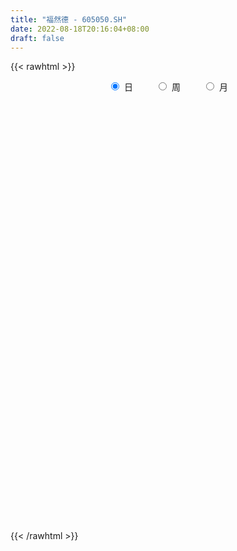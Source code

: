 ```yaml
---
title: "福然德 - 605050.SH"
date: 2022-08-18T20:16:04+08:00
draft: false
---
```

{{< rawhtml >}}
    <div style="text-align: center">
        <label style="padding: 1rem;"><input style="margin-right: .5rem" type="radio" name="period" value="D" checked onclick="period_change(this)">日</label>
        <label style="padding: 1rem;"><input style="margin-right: .5rem" type="radio" name="period" value="W" onclick="period_change(this)">周</label>
        <label style="padding: 1rem;"><input style="margin-right: .5rem" type="radio" name="period" value="M" onclick="period_change(this)">月</label>
    </div>
    <div id="chart" style="height: 700px;"></div> 
    <script type="text/javascript">
        const D_v = [6142.74,322199.87,87175.88,170074.99,100965.03,114354.49,123483.14,102369.74,139300.9,111150.08,53302.7,57593.14,56506.13,72295.34,77106.37,74160.76,37485.87,31891.26,39037.43,44961.64,68103.52,45955.49,48610.45,39832.33,53797.35,60225.59,87220.04,66069.25,71896.6,46411.43,34956.76,35022.14,74860.82,64987.1,42593.04,36353.63,41454.09,40247.37,31196.84,30334.4,23493.99,31773.3,28812.22,43424.05,48182.01,55692.67,42978.0,25234.96,38989.97,22225.69,36735.42,21989.88,19079.28,27542.83,25290.63,19204.73,17376.94,27219.44,18978.46,39793.71,22607.51,25093.96,17709.88,18606.3,19625.03,25916.73,19463.99,22958.6,30812.19,21952.76,17549.08,13987.41,23978.59,24015.36,40043.39,24925.99,16015.6,20874.97,16260.14,25936.14,48078.8,55813.28,35651.51,32758.06,28548.52,21803.32,17725.48,18033.2,20108.2,34990.17,19896.11,23399.0,37450.99,61403.06,41893.15,46868.03,26038.95,23876.3,25519.94,33670.41,28794.89,24024.26,22328.68,28163.94,14797.96,15759.65,31569.03,20632.94,25829.48,13466.03,20259.0,13476.35,27010.56,18657.0,47707.83,50804.44,36120.96,32711.43,27765.87,31263.08,148512.07,286209.36,140233.07,100534.92,79512.86,69484.57,116968.78,142286.03,95422.11,78098.66,72118.81,117197.99,92575.52,72950.49,74661.71,79605.03,54700.25,61830.87,40774.33,55362.46,39303.56,17923.99,20045.15,32032.76,13529.14,13674.0,14883.03,14150.0,14341.0,16427.0,16416.57,24929.38,10838.97,20223.03,21621.0,16453.88,15474.68,15311.76,26413.71,13775.0,15408.0,17380.0,16492.0,21114.97,31811.09,18295.59,11355.0,13771.53,14938.0,12303.29,11165.6,13959.0,8216.85,7960.17,12244.06,12468.03,15157.03,11362.49,10571.0,9754.91,9742.0,8472.14,9643.87,11434.0,13003.03,7287.09,6680.31,11709.56,12631.59,10005.56,10992.59,21068.06,9031.0,8622.0,7959.0,12081.03,8696.0,10577.0,49785.31,28103.85,24235.0,18037.34,21502.6,10351.56,13310.14,16736.34,12412.03,9633.0,9635.1,10432.67,11122.0,10880.54,12761.24,20554.52,21110.85,12804.0,23531.0,15363.4,22765.8,44703.6,45784.62,31727.93,20818.0,28182.26,17019.0,23955.0,17349.0,73628.31,35414.97,27671.0,19207.0,22883.85,27218.0,17671.03,20180.0,31113.42,28714.0,16023.0,19093.0,17410.77,13776.0,17300.11,14288.0,24369.71,8836.52,10568.0,12437.03,9576.0,6601.0,11448.0,5887.0,5248.0,6023.0,6246.0,7021.0,9852.0,18302.03,4836.0,23465.79,12248.0,11966.48,11466.6,9271.17,14200.0,11572.31,4904.0,7240.31,11091.31,5892.31,5084.31,9099.79,10987.0,7975.0,10767.4,44186.27,97373.37,63796.27,42902.8,39163.06,36084.06,18709.97,25741.46,14804.21,42338.89,63588.26,207211.07,197061.4,154586.34,134463.95,63198.58,49537.66,126482.74,117940.76,89925.05,387820.09,414429.91,339639.16,495009.44,444192.4,121315.0,384191.58,267869.06,187601.18,116268.92,119514.31,106504.15,83577.74,107796.98,70534.15,119797.88,77201.11,75321.91,44775.2,54757.0,61443.33,87429.01,86567.0,91526.59,59985.76,42501.61,59045.17,40231.4,25132.62,43776.0,27903.0,31031.62,29204.14,23834.08,31402.06,30593.75,21353.84,26509.0,16281.89,17284.0,30350.0,22349.11,16844.11,18999.0,20470.0,25278.75,69045.73,28774.89,35358.46,46416.54,30748.59,56157.6,41017.0,31827.58,42395.0,46154.16,128710.37,86660.3,56047.74,49022.0,39323.68,66837.82,25304.21,24544.0,27329.73,43419.79,26929.21,26686.34,20860.14,28453.0,17581.0,22817.0,16627.03,36245.63,21442.54,20670.0,76524.17,58030.6,165615.62,86486.16,76397.13,117480.0,291913.49,209047.73,264141.99,172847.54,54494.0,111814.03,120257.13,99783.55,103309.48,63678.96,55533.0,44654.64,58563.6,72765.9,68714.87,49150.0,46042.0,34195.58,26675.0,30664.04,67670.0,42636.0,61269.88,39339.96,26483.58,30435.0,26840.96,29707.0,85592.61,43034.12,121203.18,172783.34,109771.04,56091.04,99270.16,111577.66,73308.16,65433.15,49267.0,85809.4,115915.0,86618.94,60239.0,131401.46,101200.28,174690.25,316764.81,190841.48,112047.97,113304.21,53851.0,107242.06,64172.0,63469.13,101284.4,155914.0,85201.0,62127.74,76322.45,130962.74,238936.42,237915.76,228525.13,230181.09,188447.32,127726.0,183037.0,162485.88,92321.68,166689.6,126182.0,118412.0,135721.0,107453.69,85765.0,116686.0,71688.0,50189.0,57420.0,90572.0,134791.0,131581.0,76804.0,119455.0]
const D_histogram = [0.0,-0.0644558405,-0.1951416888,-0.2930351405,-0.3760625098,-0.3750012988,-0.3389430438,-0.2935542127,-0.2229676163,-0.1965773472,-0.1681913833,-0.1511464329,-0.1111263627,-0.0662086908,-0.0325504088,-0.0216794141,-0.010295274,0.0046662451,0.0210750531,0.0266337798,0.0033417787,-0.0234182017,-0.010690539,0.010828135,0.0450004168,0.0730844462,0.1199644038,0.1344128555,0.1510826375,0.1430376119,0.1298083719,0.1258527619,0.1423082619,0.149948424,0.1443010874,0.1366743217,0.1253424809,0.1017858975,0.0753990266,0.053554993,0.034943183,0.0288259369,0.0320713707,0.0492382189,0.0536969493,0.071532363,0.0609161324,0.0462863519,0.0112952549,-0.011675015,-0.0303473505,-0.0363433486,-0.0371877933,-0.0512669109,-0.0542792444,-0.0602843334,-0.058140377,-0.0566122227,-0.0452102927,-0.0593849912,-0.0625469713,-0.0744524953,-0.0706228514,-0.0531414416,-0.0355567735,-0.0149191015,-0.0036265493,-0.0032422821,-0.012898754,-0.0200166632,-0.0346973455,-0.0315715539,-0.0161005573,0.0114392689,0.0546464977,0.0752899041,0.0875569245,0.1020274672,0.1060390212,0.1113394033,0.1245740977,0.1392514448,0.1384299862,0.107838253,0.0663267389,0.0576482693,0.0437072215,0.0136971774,-0.0005919327,0.0116773581,0.0220542026,0.0261834245,0.0452659189,0.0815518017,0.1093016267,0.1127666347,0.1005717305,0.0904587299,0.0717637663,0.0523353113,0.0352608368,0.019200144,0.0084020969,-0.0164194703,-0.0289086217,-0.0374146996,-0.0422549093,-0.0463619144,-0.0362866876,-0.0324458305,-0.0434889519,-0.0402086849,-0.0286692855,-0.0214272661,-0.0006169702,0.0237790948,0.0184570924,0.0253777804,0.0204060155,0.0305305924,0.1088673589,0.1451932744,0.1293398775,0.0870613576,0.0678903838,0.0653293635,0.091671617,0.0988021482,0.1035029859,0.0921587229,0.0392335063,0.0529140657,0.0564499448,0.0539514939,0.034277139,-0.0098875647,-0.0313267304,-0.0692355245,-0.1083021764,-0.106870995,-0.1271130719,-0.1276798557,-0.1353773028,-0.1602337558,-0.1686498542,-0.157001411,-0.1387732843,-0.1266330452,-0.1058928323,-0.1003916833,-0.1019489442,-0.116550756,-0.115323187,-0.1173772843,-0.1185603542,-0.1067398835,-0.0884217654,-0.0667897828,-0.0351280181,-0.0115230111,0.0026301428,0.0088347787,0.0180083403,0.0329880655,0.0469174733,0.0478642462,0.0468967975,0.0408443201,0.0331051869,0.0303827249,0.0257726698,0.0131424904,0.0050520658,0.0027723771,0.0119060507,0.0257729304,0.0379917657,0.0414305731,0.036538826,0.0342569224,0.0298233011,0.0286727057,0.0276602827,0.0184281966,0.0032097912,-0.002206732,-0.0031051828,-0.0004794409,-0.0047158293,0.0010194448,0.0101490812,0.0253717521,0.0339849446,0.0321828779,0.0264265511,0.0311968282,0.0326711574,0.0325660759,0.0562912233,0.0572046175,0.0506617273,0.0377583733,0.0035898142,-0.0134064245,-0.0257378014,-0.0242294145,-0.0230048529,-0.0219699485,-0.0185053883,-0.023230057,-0.0174707155,-0.0092313542,0.0001515546,0.0161407702,0.0302903087,0.04119964,0.0398396351,0.041618942,0.0349669502,0.0532936975,0.0759836227,0.0777094957,0.0736860376,0.0571675083,0.0424874156,0.0168688039,0.0022912556,0.028578174,0.0362771745,0.0312011743,0.0272475025,0.0254187932,0.0281507818,0.0226849479,0.0033812292,0.0127844872,0.0051971108,0.002024294,-0.0192796807,-0.0431290626,-0.0570145062,-0.0516715447,-0.0612423272,-0.0884539286,-0.0944618934,-0.1070712367,-0.1012151508,-0.0825852344,-0.0656717839,-0.0639728421,-0.0532461914,-0.041769334,-0.038624993,-0.0337601662,-0.0279950482,-0.0270094689,-0.0392205437,-0.0423809168,-0.0134409766,-0.0035200483,-0.00730827,-0.0226647627,-0.013144698,-0.0114759461,-0.021171334,-0.015735037,-0.0080835523,0.0075936327,0.0172512135,0.0245047677,0.0323681365,0.0439568007,0.0476000751,0.0587273891,0.1319024644,0.1472956712,0.1412840842,0.1326985122,0.1258381227,0.1201318666,0.1043253226,0.0942661199,0.0740818219,0.0739676226,0.0888230783,0.1682395745,0.1450907538,0.1210800981,0.1185718024,0.0809005846,0.0414874497,0.0878315512,0.0857414512,0.1578688451,0.2806697704,0.4370892259,0.6155949699,0.8080323429,0.7464688181,0.5393537158,0.3801875817,0.1398513046,-0.0554796307,-0.1918144174,-0.2784820694,-0.346710291,-0.3824215832,-0.416068062,-0.4144375932,-0.4415294095,-0.4286758976,-0.4268582594,-0.4061911914,-0.3770581593,-0.3260558653,-0.2734876453,-0.224623019,-0.2037418722,-0.2035831901,-0.1827720734,-0.1937249773,-0.1897478844,-0.1819325606,-0.2106353139,-0.2072735033,-0.2071305943,-0.1772699741,-0.1293060007,-0.0773202454,-0.0298299023,0.00284862,0.0079312326,0.0203216369,0.0340438741,0.0497184731,0.0586618249,0.0646981637,0.0741921378,0.0679557329,0.0654335782,0.0422481639,0.0410539061,0.0516977842,0.0754675434,0.0869009957,0.1051211036,0.0913005204,0.0770591572,0.0146235552,-0.0486143724,-0.0438353265,-0.0265694772,-0.0635866458,-0.1261601641,-0.1335374317,-0.1043513183,-0.0758763147,-0.0427850239,-0.0065229882,0.0311167136,0.034390668,0.0426782471,0.0408130153,0.0179108931,0.0180827152,0.0179885545,0.0234352072,0.0556283339,0.0485262129,0.0393924783,0.0108672669,0.018883495,0.0621034589,0.0917960489,0.0621045856,0.1184990125,0.1637209016,0.1998344779,0.2342723099,0.2142664449,0.1019844585,-0.0535463761,-0.1800462767,-0.2710976283,-0.2853999664,-0.2635989826,-0.2484291331,-0.2274337321,-0.1791185223,-0.1400550136,-0.0963934957,-0.0659590294,-0.0510037037,-0.0413127253,-0.0321443118,-0.0217962619,0.0149636197,0.0414279179,0.0146468778,0.0267008211,0.0343232634,0.0457102591,0.0536502828,0.0588913022,0.0901114419,0.1057784955,0.1853014592,0.269624527,0.2734255972,0.2386981214,0.2825682152,0.2776696509,0.2488477051,0.1906585277,0.1485871938,0.1146559408,0.1077657934,0.059865986,0.0352235531,0.0614696225,0.026836396,0.082158546,0.1984337685,0.1689524805,0.134789886,0.0628007172,0.0000893654,-0.0841520801,-0.1568586434,-0.1824285635,-0.1122420993,-0.0882072952,-0.070545824,-0.04615691,-0.0308500276,0.0041975568,0.0874238332,0.2288324733,0.3279366548,0.3888389927,0.4523507898,0.4429383228,0.3579460856,0.3434551328,0.2665543567,0.2713845483,0.240416534,0.1414994397,0.0131523665,-0.1167318324,-0.2143394299,-0.2363336267,-0.2717844952,-0.2831975977,-0.2948931286,-0.280591571,-0.192669831,-0.1789224043,-0.1819845608,-0.1350187314]
const D_fast = [0.0,-0.0805698006,-0.2600410711,-0.4311933079,-0.6082363047,-0.7009254184,-0.7496029243,-0.7776026464,-0.762757954,-0.7855120218,-0.7991739037,-0.8199155616,-0.807677082,-0.7793115828,-0.753790903,-0.7483397618,-0.7395294402,-0.7234013599,-0.7017237886,-0.6895066169,-0.7119631734,-0.7445777042,-0.7345226762,-0.7102969685,-0.6648745825,-0.6185194415,-0.541648383,-0.4935967174,-0.4391562761,-0.4114418987,-0.3922190457,-0.3647114653,-0.3126788998,-0.2675516316,-0.2371236964,-0.2105818817,-0.1905781023,-0.1886882113,-0.1962253256,-0.2046806109,-0.2145566251,-0.213467387,-0.2022041106,-0.1727277076,-0.1548447399,-0.1191262354,-0.1145134329,-0.1175716254,-0.1497389087,-0.1756279323,-0.2018871054,-0.2169689407,-0.2271103337,-0.2540061791,-0.2705883237,-0.291664496,-0.3040556339,-0.3166805353,-0.3165811784,-0.3456021247,-0.3644008476,-0.3949194955,-0.4087455644,-0.404549515,-0.3958540403,-0.3789461437,-0.3685602288,-0.3689865322,-0.3818676926,-0.3939897676,-0.4173447863,-0.4221118831,-0.4106660259,-0.3802663824,-0.3233975292,-0.2839316467,-0.2497753953,-0.2097979858,-0.1792766765,-0.1461414436,-0.1017632247,-0.0522730164,-0.0184869784,-0.0221191484,-0.0470489778,-0.04131538,-0.0443296225,-0.0709153723,-0.0853524654,-0.0701638351,-0.0542734401,-0.043598362,-0.0131993878,0.0434744453,0.0985496771,0.1302063438,0.1431543722,0.155656054,0.154902032,0.1485574048,0.1402981395,0.1290374828,0.1203399599,0.091413525,0.0716972182,0.0538374654,0.0384335284,0.0227360447,0.0237395997,0.0194689991,-0.0024463602,-0.0092182645,-0.0048461864,-0.0029609835,0.0176950698,0.0480359085,0.0473281792,0.0605933123,0.0607230512,0.0784802763,0.1840338825,0.2566581167,0.2731396891,0.2526265086,0.2504281307,0.2641994513,0.3134596091,0.3452906773,0.3758672615,0.3875626792,0.3444458391,0.371354915,0.3890032802,0.3999927028,0.3888876327,0.3422510378,0.3129801896,0.2577625143,0.1916203183,0.1663337509,0.1143134061,0.0818266584,0.0402848856,-0.0246300063,-0.0752085683,-0.1028104779,-0.1192756723,-0.1387936944,-0.1445266896,-0.1641234615,-0.1911679584,-0.2349074592,-0.2625106869,-0.2939091053,-0.3247322638,-0.3395967639,-0.3433840872,-0.3384495503,-0.3155697901,-0.2948455359,-0.2800348463,-0.2716215157,-0.2579458691,-0.2347191275,-0.2090603513,-0.1961475169,-0.1853907662,-0.1812321635,-0.1806950001,-0.1758217808,-0.1739886685,-0.1833332254,-0.1901606334,-0.1917472279,-0.1796370416,-0.1593269293,-0.1376101526,-0.1238137019,-0.1195707426,-0.1132884155,-0.1102662115,-0.1042486304,-0.0983459828,-0.1029710198,-0.1173869773,-0.1233551836,-0.12502993,-0.1225240484,-0.1279393942,-0.1219492588,-0.1102823522,-0.0887167432,-0.0716073146,-0.0653636618,-0.0645133508,-0.0519438667,-0.0423017482,-0.0342653106,0.0035326426,0.0187471912,0.0248697328,0.0214059721,-0.0118651335,-0.0322129782,-0.0509788056,-0.0555277722,-0.0600544239,-0.0645120066,-0.0656737935,-0.0762059765,-0.0748143138,-0.0688827911,-0.0594619936,-0.0394375854,-0.0177154697,0.0034937715,0.0120936754,0.0242777178,0.0263674636,0.0580176352,0.0997034661,0.120856713,0.1352547644,0.1330281121,0.1289698733,0.1075684626,0.0935637282,0.12699519,0.1437634842,0.1464877775,0.1493459814,0.1538719704,0.1636416544,0.1638470575,0.1453886462,0.1579880259,0.1516999272,0.149033184,0.122909289,0.0882776415,0.0601385714,0.0525636467,0.0276822823,-0.0216428012,-0.0512662393,-0.0906433918,-0.1100910936,-0.1121074858,-0.1116119812,-0.1259062499,-0.1284911471,-0.1274566232,-0.1339685305,-0.1375437452,-0.1387773893,-0.1445441772,-0.166560388,-0.1803159903,-0.1547362942,-0.1456953779,-0.1513106672,-0.1723333505,-0.1660994603,-0.1672996949,-0.1822879164,-0.1807853786,-0.175154782,-0.1575791889,-0.1436088046,-0.1302290585,-0.1142736556,-0.0916957912,-0.0761524981,-0.0503433368,0.0558073546,0.1080244792,0.1373339132,0.1619229693,0.1865221105,0.210848821,0.2211236076,0.234630935,0.2329670924,0.2513447988,0.288406024,0.4098824139,0.4230062816,0.4292656505,0.4564003053,0.4389542337,0.4099129613,0.4782149505,0.4975602133,0.6091548185,0.8021231864,1.0678149484,1.4002194348,1.7946648936,1.9197185733,1.8474418999,1.7833226612,1.5779492103,1.3687483674,1.1844599763,1.0281718069,0.8732660126,0.7419493246,0.6042858303,0.5023069008,0.3648327321,0.2705172697,0.165620343,0.0847396131,0.0196081055,-0.010903567,-0.0267072583,-0.0339983867,-0.064052708,-0.1147898234,-0.139671725,-0.1990558732,-0.2425157515,-0.2801835678,-0.3615451496,-0.4100017148,-0.4616414544,-0.4760983277,-0.4604608544,-0.4278051605,-0.387772293,-0.3543816157,-0.3473161949,-0.3298453815,-0.3076121757,-0.2795079584,-0.2558991504,-0.2336882707,-0.2056462621,-0.1948937338,-0.181057494,-0.1936808673,-0.1846116486,-0.1610433245,-0.1184066794,-0.0852479782,-0.0407475943,-0.0317430475,-0.0267196213,-0.0854993345,-0.1608908553,-0.167070641,-0.156447161,-0.209360991,-0.3034745503,-0.3442361759,-0.341137892,-0.3316319671,-0.3092369323,-0.2746056437,-0.2291867635,-0.2173151421,-0.1983580012,-0.1900199792,-0.2084443781,-0.2037518772,-0.1993488992,-0.1880434447,-0.1419432346,-0.1369138023,-0.1361994174,-0.162007812,-0.1492707102,-0.0905248815,-0.0378832793,-0.0520485963,0.0339705838,0.1201226984,0.2061948941,0.2992008036,0.3327615498,0.245975678,0.0770582493,-0.0944532204,-0.2532789791,-0.3389313088,-0.3830300707,-0.4299675044,-0.4658305365,-0.4622949572,-0.4582452019,-0.4386820579,-0.424737349,-0.4225329492,-0.4231701522,-0.4220378166,-0.4171388321,-0.3766380456,-0.339816768,-0.3629360887,-0.34420694,-0.3280036818,-0.3051891214,-0.283836527,-0.2638726821,-0.2101246819,-0.1680130044,-0.0421646759,0.1095645237,0.1817219932,0.2066690477,0.3211811953,0.3857000437,0.4190900242,0.4085654787,0.4036409433,0.3983736755,0.4184249765,0.3854916655,0.3696551209,0.411268596,0.3833444685,0.459206255,0.6250899196,0.6378467517,0.6373816288,0.5810926392,0.5184036287,0.4131241632,0.301202939,0.2300258781,0.2721518175,0.2741347977,0.274159813,0.2870094995,0.294603875,0.3307008486,0.4357830833,0.6343998416,0.8154881869,0.973600273,1.1501997675,1.2515218812,1.2560161654,1.3273889958,1.3171268089,1.3898031376,1.4189392568,1.3553970224,1.2303380409,1.0712708839,0.9200784289,0.8390008254,0.7356038331,0.6533913312,0.5679725182,0.512126183,0.5518804653,0.5208972908,0.4723389942,0.4855501407]
const D_slow = [0.0,-0.0161139601,-0.0648993823,-0.1381581674,-0.2321737949,-0.3259241196,-0.4106598805,-0.4840484337,-0.5397903378,-0.5889346746,-0.6309825204,-0.6687691286,-0.6965507193,-0.713102892,-0.7212404942,-0.7266603477,-0.7292341662,-0.728067605,-0.7227988417,-0.7161403967,-0.7153049521,-0.7211595025,-0.7238321372,-0.7211251035,-0.7098749993,-0.6916038877,-0.6616127868,-0.6280095729,-0.5902389135,-0.5544795106,-0.5220274176,-0.4905642271,-0.4549871617,-0.4175000557,-0.3814247838,-0.3472562034,-0.3159205832,-0.2904741088,-0.2716243521,-0.2582356039,-0.2494998081,-0.2422933239,-0.2342754812,-0.2219659265,-0.2085416892,-0.1906585984,-0.1754295653,-0.1638579773,-0.1610341636,-0.1639529174,-0.171539755,-0.1806255921,-0.1899225404,-0.2027392682,-0.2163090793,-0.2313801626,-0.2459152569,-0.2600683126,-0.2713708857,-0.2862171335,-0.3018538764,-0.3204670002,-0.338122713,-0.3514080734,-0.3602972668,-0.3640270422,-0.3649336795,-0.36574425,-0.3689689385,-0.3739731044,-0.3826474407,-0.3905403292,-0.3945654686,-0.3917056513,-0.3780440269,-0.3592215509,-0.3373323198,-0.311825453,-0.2853156977,-0.2574808468,-0.2263373224,-0.1915244612,-0.1569169647,-0.1299574014,-0.1133757167,-0.0989636493,-0.088036844,-0.0846125496,-0.0847605328,-0.0818411933,-0.0763276426,-0.0697817865,-0.0584653068,-0.0380773563,-0.0107519497,0.017439709,0.0425826417,0.0651973241,0.0831382657,0.0962220935,0.1050373027,0.1098373387,0.111937863,0.1078329954,0.1006058399,0.091252165,0.0806884377,0.0690979591,0.0600262872,0.0519148296,0.0410425916,0.0309904204,0.023823099,0.0184662825,0.01831204,0.0242568137,0.0288710868,0.0352155319,0.0403170358,0.0479496839,0.0751665236,0.1114648422,0.1437998116,0.165565151,0.1825377469,0.1988700878,0.2217879921,0.2464885291,0.2723642756,0.2954039563,0.3052123329,0.3184408493,0.3325533355,0.3460412089,0.3546104937,0.3521386025,0.3443069199,0.3269980388,0.2999224947,0.273204746,0.241426478,0.2095065141,0.1756621884,0.1356037494,0.0934412859,0.0541909331,0.019497612,-0.0121606493,-0.0386338573,-0.0637317782,-0.0892190142,-0.1183567032,-0.1471874999,-0.176531821,-0.2061719096,-0.2328568804,-0.2549623218,-0.2716597675,-0.280441772,-0.2833225248,-0.2826649891,-0.2804562944,-0.2759542093,-0.267707193,-0.2559778246,-0.2440117631,-0.2322875637,-0.2220764837,-0.213800187,-0.2062045057,-0.1997613383,-0.1964757157,-0.1952126992,-0.194519605,-0.1915430923,-0.1850998597,-0.1756019183,-0.165244275,-0.1561095685,-0.1475453379,-0.1400895126,-0.1329213362,-0.1260062655,-0.1213992164,-0.1205967686,-0.1211484516,-0.1219247473,-0.1220446075,-0.1232235648,-0.1229687036,-0.1204314333,-0.1140884953,-0.1055922592,-0.0975465397,-0.0909399019,-0.0831406949,-0.0749729055,-0.0668313865,-0.0527585807,-0.0384574263,-0.0257919945,-0.0163524012,-0.0154549476,-0.0188065538,-0.0252410041,-0.0312983577,-0.037049571,-0.0425420581,-0.0471684052,-0.0529759194,-0.0573435983,-0.0596514369,-0.0596135482,-0.0555783557,-0.0480057785,-0.0377058685,-0.0277459597,-0.0173412242,-0.0085994866,0.0047239377,0.0237198434,0.0431472173,0.0615687267,0.0758606038,0.0864824577,0.0906996587,0.0912724726,0.0984170161,0.1074863097,0.1152866033,0.1220984789,0.1284531772,0.1354908726,0.1411621096,0.1420074169,0.1452035387,0.1465028164,0.1470088899,0.1421889697,0.1314067041,0.1171530776,0.1042351914,0.0889246096,0.0668111274,0.0431956541,0.0164278449,-0.0088759428,-0.0295222514,-0.0459401974,-0.0619334079,-0.0752449557,-0.0856872892,-0.0953435375,-0.103783579,-0.1107823411,-0.1175347083,-0.1273398442,-0.1379350735,-0.1412953176,-0.1421753297,-0.1440023972,-0.1496685878,-0.1529547623,-0.1558237489,-0.1611165824,-0.1650503416,-0.1670712297,-0.1651728215,-0.1608600181,-0.1547338262,-0.1466417921,-0.1356525919,-0.1237525732,-0.1090707259,-0.0760951098,-0.039271192,-0.003950171,0.0292244571,0.0606839878,0.0907169544,0.1167982851,0.1403648151,0.1588852705,0.1773771762,0.1995829458,0.2416428394,0.2779155278,0.3081855524,0.337828503,0.3580536491,0.3684255115,0.3903833993,0.4118187621,0.4512859734,0.521453416,0.6307257225,0.784624465,0.9866325507,1.1732497552,1.3080881842,1.4031350796,1.4380979057,1.424227998,1.3762743937,1.3066538763,1.2199763036,1.1243709078,1.0203538923,0.916744494,0.8063621416,0.6991931672,0.5924786024,0.4909308045,0.3966662647,0.3151522984,0.2467803871,0.1906246323,0.1396891642,0.0887933667,0.0431003484,-0.0053308959,-0.0527678671,-0.0982510072,-0.1509098357,-0.2027282115,-0.2545108601,-0.2988283536,-0.3311548538,-0.3504849151,-0.3579423907,-0.3572302357,-0.3552474275,-0.3501670183,-0.3416560498,-0.3292264315,-0.3145609753,-0.2983864344,-0.2798383999,-0.2628494667,-0.2464910722,-0.2359290312,-0.2256655547,-0.2127411086,-0.1938742228,-0.1721489739,-0.1458686979,-0.1230435679,-0.1037787786,-0.1001228898,-0.1122764829,-0.1232353145,-0.1298776838,-0.1457743452,-0.1773143863,-0.2106987442,-0.2367865738,-0.2557556524,-0.2664519084,-0.2680826554,-0.2603034771,-0.2517058101,-0.2410362483,-0.2308329945,-0.2263552712,-0.2218345924,-0.2173374538,-0.2114786519,-0.1975715685,-0.1854400152,-0.1755918957,-0.1728750789,-0.1681542052,-0.1526283405,-0.1296793282,-0.1141531818,-0.0845284287,-0.0435982033,0.0063604162,0.0649284937,0.1184951049,0.1439912195,0.1306046255,0.0855930563,0.0178186492,-0.0535313424,-0.119431088,-0.1815383713,-0.2383968043,-0.2831764349,-0.3181901883,-0.3422885622,-0.3587783196,-0.3715292455,-0.3818574268,-0.3898935048,-0.3953425703,-0.3916016653,-0.3812446859,-0.3775829664,-0.3709077611,-0.3623269453,-0.3508993805,-0.3374868098,-0.3227639843,-0.3002361238,-0.2737914999,-0.2274661351,-0.1600600034,-0.0917036041,-0.0320290737,0.0386129801,0.1080303928,0.1702423191,0.217906951,0.2550537495,0.2837177347,0.310659183,0.3256256795,0.3344315678,0.3497989734,0.3565080724,0.377047709,0.4266561511,0.4688942712,0.5025917427,0.518291922,0.5183142634,0.4972762433,0.4580615825,0.4124544416,0.3843939168,0.362342093,0.344705637,0.3331664095,0.3254539026,0.3265032918,0.3483592501,0.4055673684,0.4875515321,0.5847612803,0.6978489777,0.8085835584,0.8980700798,0.983933863,1.0505724522,1.1184185893,1.1785227228,1.2138975827,1.2171856743,1.1880027162,1.1344178588,1.0753344521,1.0073883283,0.9365889289,0.8628656467,0.792717754,0.7445502962,0.6998196952,0.654323555,0.6205688721]
const D_data = [['2020-09-24', 13.08, 15.7, 13.08, 15.7],['2020-09-25', 17.27, 14.69, 14.44, 17.27],['2020-09-28', 13.9, 13.22, 13.22, 13.97],['2020-09-29', 12.17, 12.8, 12.15, 12.85],['2020-09-30', 12.55, 12.2, 12.2, 12.66],['2020-10-09', 12.4, 12.69, 12.3, 12.92],['2020-10-12', 12.6, 12.89, 12.57, 12.99],['2020-10-13', 12.83, 12.91, 12.72, 13.06],['2020-10-14', 12.9, 13.26, 12.72, 13.38],['2020-10-15', 13.13, 12.72, 12.63, 13.15],['2020-10-16', 12.7, 12.66, 12.61, 12.85],['2020-10-19', 12.68, 12.42, 12.37, 12.78],['2020-10-20', 12.4, 12.66, 12.27, 12.68],['2020-10-21', 12.65, 12.78, 12.6, 12.86],['2020-10-22', 12.72, 12.71, 12.49, 12.94],['2020-10-23', 12.68, 12.42, 12.35, 12.76],['2020-10-26', 12.39, 12.37, 12.22, 12.48],['2020-10-27', 12.29, 12.38, 12.24, 12.44],['2020-10-28', 12.46, 12.39, 12.27, 12.47],['2020-10-29', 12.17, 12.23, 12.1, 12.3],['2020-10-30', 12.25, 11.73, 11.62, 12.28],['2020-11-02', 11.67, 11.44, 11.33, 11.77],['2020-11-03', 11.4, 11.78, 11.4, 11.84],['2020-11-04', 11.83, 11.88, 11.76, 11.98],['2020-11-05', 11.93, 12.11, 11.9, 12.2],['2020-11-06', 12.14, 12.15, 11.92, 12.28],['2020-11-09', 12.19, 12.57, 12.19, 12.68],['2020-11-10', 12.56, 12.34, 12.26, 12.67],['2020-11-11', 12.35, 12.48, 12.21, 12.6],['2020-11-12', 12.43, 12.23, 12.15, 12.5],['2020-11-13', 12.11, 12.14, 11.97, 12.23],['2020-11-16', 12.2, 12.24, 12.17, 12.32],['2020-11-17', 12.22, 12.57, 12.18, 12.58],['2020-11-18', 12.45, 12.58, 12.42, 12.68],['2020-11-19', 12.6, 12.48, 12.42, 12.7],['2020-11-20', 12.47, 12.48, 12.27, 12.49],['2020-11-23', 12.54, 12.44, 12.42, 12.6],['2020-11-24', 12.44, 12.24, 12.24, 12.47],['2020-11-25', 12.3, 12.1, 12.06, 12.32],['2020-11-26', 12.1, 12.04, 11.91, 12.14],['2020-11-27', 12.02, 11.97, 11.88, 12.08],['2020-11-30', 11.96, 12.05, 11.96, 12.28],['2020-12-01', 12.05, 12.15, 11.91, 12.19],['2020-12-02', 12.12, 12.38, 12.0, 12.38],['2020-12-03', 12.38, 12.29, 12.28, 12.5],['2020-12-04', 12.35, 12.54, 12.17, 12.55],['2020-12-07', 12.54, 12.23, 12.22, 12.59],['2020-12-08', 12.22, 12.13, 12.09, 12.29],['2020-12-09', 12.13, 11.74, 11.73, 12.19],['2020-12-10', 11.76, 11.71, 11.71, 11.87],['2020-12-11', 11.7, 11.61, 11.4, 11.74],['2020-12-14', 11.6, 11.65, 11.47, 11.68],['2020-12-15', 11.6, 11.64, 11.56, 11.77],['2020-12-16', 11.61, 11.37, 11.33, 11.62],['2020-12-17', 11.36, 11.39, 11.19, 11.43],['2020-12-18', 11.36, 11.25, 11.23, 11.43],['2020-12-21', 11.25, 11.26, 11.14, 11.33],['2020-12-22', 11.26, 11.18, 11.18, 11.47],['2020-12-23', 11.17, 11.26, 11.15, 11.36],['2020-12-24', 11.26, 10.85, 10.82, 11.26],['2020-12-25', 10.84, 10.85, 10.76, 10.96],['2020-12-28', 10.85, 10.6, 10.55, 10.88],['2020-12-29', 10.56, 10.67, 10.52, 10.75],['2020-12-30', 10.65, 10.8, 10.59, 10.87],['2020-12-31', 10.87, 10.81, 10.78, 10.94],['2021-01-04', 10.85, 10.88, 10.81, 10.94],['2021-01-05', 10.87, 10.79, 10.72, 10.87],['2021-01-06', 10.78, 10.63, 10.56, 10.78],['2021-01-07', 10.56, 10.42, 10.42, 10.71],['2021-01-08', 10.4, 10.34, 10.14, 10.42],['2021-01-11', 10.14, 10.11, 10.11, 10.27],['2021-01-12', 10.11, 10.22, 10.11, 10.31],['2021-01-13', 10.28, 10.35, 10.12, 10.52],['2021-01-14', 10.3, 10.56, 10.27, 10.66],['2021-01-15', 10.9, 10.92, 10.72, 11.08],['2021-01-18', 11.04, 10.81, 10.77, 11.04],['2021-01-19', 10.81, 10.81, 10.76, 10.87],['2021-01-20', 10.81, 10.94, 10.8, 11.09],['2021-01-21', 10.96, 10.9, 10.81, 10.96],['2021-01-22', 10.86, 10.99, 10.62, 10.99],['2021-01-25', 10.88, 11.2, 10.88, 11.26],['2021-01-26', 11.03, 11.37, 11.03, 11.67],['2021-01-27', 11.2, 11.3, 11.16, 11.58],['2021-01-28', 11.22, 10.92, 10.9, 11.33],['2021-01-29', 10.92, 10.64, 10.49, 10.96],['2021-02-01', 10.59, 10.95, 10.59, 10.97],['2021-02-02', 10.93, 10.85, 10.81, 11.08],['2021-02-03', 10.8, 10.54, 10.53, 10.81],['2021-02-04', 10.52, 10.61, 10.24, 10.75],['2021-02-05', 10.58, 10.93, 10.52, 11.12],['2021-02-08', 11.0, 10.97, 10.81, 11.19],['2021-02-09', 10.97, 10.94, 10.82, 11.05],['2021-02-10', 10.96, 11.21, 10.94, 11.25],['2021-02-18', 11.38, 11.62, 11.17, 11.68],['2021-02-19', 11.47, 11.76, 11.42, 11.8],['2021-02-22', 11.77, 11.63, 11.6, 11.88],['2021-02-23', 11.55, 11.5, 11.41, 11.67],['2021-02-24', 11.48, 11.55, 11.39, 11.6],['2021-02-25', 11.55, 11.44, 11.34, 11.6],['2021-02-26', 11.3, 11.39, 11.14, 11.42],['2021-03-01', 11.4, 11.37, 11.19, 11.4],['2021-03-02', 11.37, 11.33, 11.27, 11.42],['2021-03-03', 11.3, 11.35, 11.24, 11.38],['2021-03-04', 11.31, 11.09, 11.09, 11.31],['2021-03-05', 11.04, 11.14, 11.03, 11.2],['2021-03-08', 11.27, 11.12, 11.12, 11.27],['2021-03-09', 11.13, 11.11, 10.72, 11.34],['2021-03-10', 11.11, 11.07, 11.02, 11.19],['2021-03-11', 11.1, 11.24, 10.9, 11.24],['2021-03-12', 11.23, 11.18, 11.08, 11.23],['2021-03-15', 11.18, 10.95, 10.91, 11.18],['2021-03-16', 11.02, 11.08, 10.95, 11.1],['2021-03-17', 11.08, 11.2, 10.96, 11.25],['2021-03-18', 11.15, 11.18, 11.11, 11.24],['2021-03-19', 11.08, 11.42, 11.08, 11.49],['2021-03-22', 11.46, 11.6, 11.4, 11.75],['2021-03-23', 11.62, 11.3, 11.26, 11.64],['2021-03-24', 11.31, 11.48, 11.19, 11.57],['2021-03-25', 11.47, 11.36, 11.36, 11.6],['2021-03-26', 11.36, 11.59, 11.33, 11.61],['2021-03-29', 11.97, 12.75, 11.97, 12.75],['2021-03-30', 13.23, 12.65, 12.6, 13.58],['2021-03-31', 12.12, 12.18, 12.02, 12.4],['2021-04-01', 12.06, 11.8, 11.76, 12.19],['2021-04-02', 11.89, 12.01, 11.73, 12.13],['2021-04-06', 11.96, 12.24, 11.91, 12.49],['2021-04-07', 12.16, 12.76, 12.15, 12.85],['2021-04-08', 12.7, 12.72, 12.42, 13.16],['2021-04-09', 12.7, 12.84, 12.63, 13.18],['2021-04-12', 12.72, 12.74, 12.44, 12.97],['2021-04-13', 12.74, 12.14, 11.97, 12.88],['2021-04-14', 12.17, 12.95, 12.04, 13.34],['2021-04-15', 12.89, 12.96, 12.8, 13.17],['2021-04-16', 12.95, 12.98, 12.66, 13.07],['2021-04-19', 13.13, 12.79, 12.72, 13.13],['2021-04-20', 12.71, 12.37, 12.33, 12.87],['2021-04-21', 12.39, 12.51, 12.15, 12.58],['2021-04-22', 12.44, 12.15, 12.06, 12.53],['2021-04-23', 12.1, 11.9, 11.75, 12.12],['2021-04-26', 12.01, 12.26, 11.96, 12.49],['2021-04-27', 12.2, 11.88, 11.76, 12.25],['2021-04-28', 11.88, 12.0, 11.82, 12.0],['2021-04-29', 11.95, 11.81, 11.77, 12.0],['2021-04-30', 11.81, 11.41, 11.34, 11.84],['2021-05-06', 11.41, 11.41, 11.4, 11.56],['2021-05-07', 11.42, 11.55, 11.42, 11.59],['2021-05-10', 11.66, 11.6, 11.49, 11.68],['2021-05-11', 11.59, 11.5, 11.35, 11.6],['2021-05-12', 11.5, 11.6, 11.43, 11.62],['2021-05-13', 11.52, 11.39, 11.39, 11.6],['2021-05-14', 11.22, 11.22, 11.15, 11.33],['2021-05-17', 11.22, 10.91, 10.84, 11.23],['2021-05-18', 10.83, 10.96, 10.83, 11.0],['2021-05-19', 10.97, 10.8, 10.75, 10.97],['2021-05-20', 10.75, 10.68, 10.6, 10.79],['2021-05-21', 10.7, 10.75, 10.66, 10.81],['2021-05-24', 10.8, 10.8, 10.73, 10.85],['2021-05-25', 10.81, 10.85, 10.77, 10.88],['2021-05-26', 10.85, 11.04, 10.81, 11.13],['2021-05-27', 11.04, 11.03, 10.94, 11.09],['2021-05-28', 11.04, 10.97, 10.96, 11.09],['2021-05-31', 10.96, 10.89, 10.86, 10.98],['2021-06-01', 10.91, 10.94, 10.86, 10.95],['2021-06-02', 10.93, 11.06, 10.87, 11.08],['2021-06-03', 11.05, 11.12, 11.0, 11.3],['2021-06-04', 11.11, 11.0, 10.97, 11.11],['2021-06-07', 11.02, 10.98, 10.97, 11.07],['2021-06-08', 11.02, 10.9, 10.88, 11.04],['2021-06-09', 10.91, 10.84, 10.82, 10.91],['2021-06-10', 10.85, 10.87, 10.84, 10.95],['2021-06-11', 10.88, 10.82, 10.82, 10.95],['2021-06-15', 10.81, 10.66, 10.66, 10.82],['2021-06-16', 10.7, 10.64, 10.64, 10.71],['2021-06-17', 10.65, 10.66, 10.62, 10.7],['2021-06-18', 10.66, 10.8, 10.63, 10.84],['2021-06-21', 10.81, 10.91, 10.77, 10.92],['2021-06-22', 10.9, 10.96, 10.84, 11.02],['2021-06-23', 10.95, 10.9, 10.85, 10.95],['2021-06-24', 10.85, 10.8, 10.76, 10.88],['2021-06-25', 10.8, 10.82, 10.75, 10.84],['2021-06-28', 10.82, 10.78, 10.75, 10.85],['2021-06-29', 10.78, 10.81, 10.76, 10.83],['2021-06-30', 10.81, 10.81, 10.78, 10.86],['2021-07-01', 10.81, 10.68, 10.67, 10.84],['2021-07-02', 10.68, 10.53, 10.49, 10.7],['2021-07-05', 10.5, 10.58, 10.47, 10.59],['2021-07-06', 10.5, 10.6, 10.5, 10.62],['2021-07-07', 10.54, 10.63, 10.52, 10.66],['2021-07-08', 10.67, 10.52, 10.5, 10.68],['2021-07-09', 10.52, 10.63, 10.47, 10.63],['2021-07-12', 10.65, 10.7, 10.63, 10.72],['2021-07-13', 10.66, 10.84, 10.63, 10.94],['2021-07-14', 10.81, 10.83, 10.74, 10.89],['2021-07-15', 10.82, 10.73, 10.68, 10.84],['2021-07-16', 10.73, 10.67, 10.66, 10.75],['2021-07-19', 10.67, 10.81, 10.54, 10.88],['2021-07-20', 10.7, 10.8, 10.7, 10.86],['2021-07-21', 10.8, 10.8, 10.77, 10.91],['2021-07-22', 10.8, 11.19, 10.77, 11.26],['2021-07-23', 11.24, 11.01, 10.96, 11.24],['2021-07-26', 11.11, 10.94, 10.8, 11.12],['2021-07-27', 10.92, 10.84, 10.79, 11.1],['2021-07-28', 10.8, 10.46, 10.42, 10.8],['2021-07-29', 10.5, 10.53, 10.5, 10.6],['2021-07-30', 10.53, 10.49, 10.36, 10.57],['2021-08-02', 10.49, 10.61, 10.36, 10.61],['2021-08-03', 10.7, 10.59, 10.56, 10.72],['2021-08-04', 10.58, 10.57, 10.52, 10.63],['2021-08-05', 10.56, 10.59, 10.5, 10.59],['2021-08-06', 10.55, 10.46, 10.41, 10.55],['2021-08-09', 10.26, 10.57, 10.25, 10.57],['2021-08-10', 10.57, 10.62, 10.52, 10.67],['2021-08-11', 10.62, 10.67, 10.59, 10.67],['2021-08-12', 10.64, 10.82, 10.63, 10.87],['2021-08-13', 10.84, 10.89, 10.8, 11.03],['2021-08-16', 10.88, 10.94, 10.87, 10.99],['2021-08-17', 11.15, 10.84, 10.76, 11.2],['2021-08-18', 10.74, 10.91, 10.73, 10.93],['2021-08-19', 11.04, 10.82, 10.8, 11.04],['2021-08-20', 10.77, 11.2, 10.69, 11.22],['2021-08-23', 11.23, 11.42, 11.11, 11.46],['2021-08-24', 11.4, 11.29, 11.26, 11.48],['2021-08-25', 11.24, 11.28, 11.23, 11.41],['2021-08-26', 11.25, 11.13, 11.12, 11.28],['2021-08-27', 11.09, 11.12, 11.03, 11.25],['2021-08-30', 11.08, 10.91, 10.85, 11.17],['2021-08-31', 10.91, 10.96, 10.82, 11.06],['2021-09-01', 11.16, 11.53, 10.86, 11.66],['2021-09-02', 11.5, 11.43, 11.33, 11.66],['2021-09-03', 11.61, 11.32, 11.29, 11.62],['2021-09-06', 11.38, 11.35, 11.2, 11.41],['2021-09-07', 11.39, 11.4, 11.27, 11.42],['2021-09-08', 11.4, 11.5, 11.35, 11.54],['2021-09-09', 11.45, 11.43, 11.42, 11.53],['2021-09-10', 11.4, 11.22, 11.21, 11.44],['2021-09-13', 11.22, 11.58, 11.21, 11.58],['2021-09-14', 11.6, 11.4, 11.37, 11.75],['2021-09-15', 11.37, 11.45, 11.24, 11.5],['2021-09-16', 11.56, 11.17, 11.12, 11.56],['2021-09-17', 11.17, 11.01, 10.9, 11.21],['2021-09-22', 10.93, 11.01, 10.82, 11.03],['2021-09-23', 11.0, 11.2, 11.0, 11.26],['2021-09-24', 11.25, 10.97, 10.96, 11.25],['2021-09-27', 10.95, 10.6, 10.56, 11.07],['2021-09-28', 10.87, 10.71, 10.61, 10.87],['2021-09-29', 10.67, 10.5, 10.5, 10.73],['2021-09-30', 10.6, 10.63, 10.52, 10.69],['2021-10-08', 10.72, 10.78, 10.64, 10.82],['2021-10-11', 10.83, 10.79, 10.72, 10.83],['2021-10-12', 10.79, 10.59, 10.51, 10.79],['2021-10-13', 10.52, 10.68, 10.52, 10.7],['2021-10-14', 10.68, 10.7, 10.64, 10.71],['2021-10-15', 10.75, 10.59, 10.59, 10.79],['2021-10-18', 10.59, 10.59, 10.5, 10.61],['2021-10-19', 10.62, 10.59, 10.54, 10.62],['2021-10-20', 10.73, 10.51, 10.46, 10.73],['2021-10-21', 10.51, 10.27, 10.25, 10.51],['2021-10-22', 10.27, 10.29, 10.27, 10.36],['2021-10-25', 10.49, 10.72, 10.43, 10.78],['2021-10-26', 10.69, 10.56, 10.52, 10.69],['2021-10-27', 10.51, 10.38, 10.3, 10.51],['2021-10-28', 10.35, 10.15, 10.13, 10.45],['2021-10-29', 10.18, 10.41, 10.12, 10.48],['2021-11-01', 10.19, 10.31, 10.01, 10.32],['2021-11-02', 10.28, 10.11, 10.02, 10.3],['2021-11-03', 10.12, 10.25, 10.12, 10.26],['2021-11-04', 10.25, 10.28, 10.15, 10.3],['2021-11-05', 10.28, 10.42, 10.2, 10.45],['2021-11-08', 10.42, 10.4, 10.35, 10.47],['2021-11-09', 10.37, 10.41, 10.37, 10.45],['2021-11-10', 10.43, 10.46, 10.31, 10.49],['2021-11-11', 10.45, 10.57, 10.45, 10.62],['2021-11-12', 10.6, 10.53, 10.47, 10.6],['2021-11-15', 10.58, 10.69, 10.48, 10.7],['2021-11-16', 11.76, 11.76, 11.76, 11.76],['2021-11-17', 11.68, 11.38, 11.2, 11.68],['2021-11-18', 11.29, 11.25, 11.23, 11.64],['2021-11-19', 11.24, 11.29, 11.2, 11.5],['2021-11-22', 11.34, 11.38, 11.3, 11.6],['2021-11-23', 11.32, 11.47, 11.2, 11.47],['2021-11-24', 11.5, 11.39, 11.34, 11.53],['2021-11-25', 11.4, 11.49, 11.32, 11.57],['2021-11-26', 11.5, 11.37, 11.33, 11.59],['2021-11-29', 11.28, 11.65, 11.0, 11.65],['2021-11-30', 11.62, 11.97, 11.41, 12.02],['2021-12-01', 12.49, 13.17, 12.39, 13.17],['2021-12-02', 13.82, 12.2, 12.12, 13.9],['2021-12-03', 12.12, 12.21, 12.12, 13.22],['2021-12-06', 12.1, 12.55, 11.85, 12.88],['2021-12-07', 12.55, 12.13, 12.01, 12.67],['2021-12-08', 12.13, 12.0, 11.91, 12.25],['2021-12-09', 11.94, 13.2, 11.94, 13.2],['2021-12-10', 13.2, 12.84, 12.7, 13.2],['2021-12-13', 12.85, 14.12, 12.6, 14.12],['2021-12-14', 14.5, 15.53, 14.29, 15.53],['2021-12-15', 14.41, 17.08, 14.06, 17.08],['2021-12-16', 17.09, 18.79, 15.9, 18.79],['2021-12-17', 20.0, 20.67, 17.95, 20.67],['2021-12-20', 20.3, 18.62, 18.6, 20.8],['2021-12-21', 17.12, 16.76, 16.76, 17.8],['2021-12-22', 16.02, 16.93, 15.94, 17.7],['2021-12-23', 16.0, 15.24, 15.24, 16.3],['2021-12-24', 15.24, 14.86, 14.71, 15.35],['2021-12-27', 14.67, 14.8, 14.45, 14.9],['2021-12-28', 14.92, 14.82, 14.56, 14.98],['2021-12-29', 14.66, 14.56, 14.28, 14.98],['2021-12-30', 14.52, 14.56, 14.46, 14.77],['2021-12-31', 14.62, 14.23, 14.15, 14.62],['2022-01-04', 14.27, 14.39, 14.17, 14.47],['2022-01-05', 14.39, 13.74, 13.52, 14.41],['2022-01-06', 13.71, 13.96, 13.68, 14.13],['2022-01-07', 13.96, 13.61, 13.58, 14.05],['2022-01-10', 13.64, 13.65, 13.6, 13.82],['2022-01-11', 13.73, 13.64, 13.61, 13.98],['2022-01-12', 13.64, 13.9, 13.62, 13.91],['2022-01-13', 13.86, 14.0, 13.69, 14.28],['2022-01-14', 13.96, 14.06, 13.82, 14.24],['2022-01-17', 14.0, 13.75, 13.3, 14.06],['2022-01-18', 13.75, 13.4, 13.39, 13.87],['2022-01-19', 13.4, 13.57, 13.36, 13.68],['2022-01-20', 13.55, 13.05, 12.98, 13.58],['2022-01-21', 13.03, 13.06, 12.81, 13.2],['2022-01-24', 13.1, 12.98, 12.77, 13.21],['2022-01-25', 12.98, 12.29, 12.28, 13.16],['2022-01-26', 12.32, 12.43, 12.3, 12.54],['2022-01-27', 12.43, 12.2, 12.16, 12.59],['2022-01-28', 12.38, 12.46, 12.32, 12.65],['2022-02-07', 12.64, 12.73, 12.48, 12.77],['2022-02-08', 12.73, 12.92, 12.69, 12.94],['2022-02-09', 12.99, 13.04, 12.86, 13.05],['2022-02-10', 12.99, 13.01, 12.87, 13.03],['2022-02-11', 12.9, 12.72, 12.7, 13.0],['2022-02-14', 12.72, 12.82, 12.66, 12.97],['2022-02-15', 12.81, 12.88, 12.62, 12.89],['2022-02-16', 12.95, 12.97, 12.87, 13.19],['2022-02-17', 12.96, 12.95, 12.82, 12.99],['2022-02-18', 12.88, 12.96, 12.77, 13.0],['2022-02-21', 13.12, 13.06, 12.96, 13.12],['2022-02-22', 13.0, 12.89, 12.76, 13.0],['2022-02-23', 12.94, 12.93, 12.83, 13.04],['2022-02-24', 12.89, 12.61, 12.4, 13.28],['2022-02-25', 12.61, 12.82, 12.6, 12.89],['2022-02-28', 12.91, 13.0, 12.5, 13.05],['2022-03-01', 13.01, 13.28, 12.97, 13.36],['2022-03-02', 13.19, 13.26, 13.06, 13.28],['2022-03-03', 13.25, 13.48, 13.22, 13.53],['2022-03-04', 13.43, 13.15, 13.07, 13.43],['2022-03-07', 13.16, 13.12, 12.87, 13.23],['2022-03-08', 13.0, 12.33, 12.32, 13.08],['2022-03-09', 12.31, 11.95, 11.5, 12.55],['2022-03-10', 12.15, 12.59, 12.11, 13.15],['2022-03-11', 12.34, 12.76, 12.31, 12.88],['2022-03-14', 12.73, 11.97, 11.97, 12.76],['2022-03-15', 11.92, 11.28, 11.22, 11.95],['2022-03-16', 11.45, 11.65, 11.0, 11.73],['2022-03-17', 11.67, 12.04, 11.67, 12.41],['2022-03-18', 12.04, 12.08, 11.91, 12.15],['2022-03-21', 12.13, 12.22, 11.96, 12.38],['2022-03-22', 12.19, 12.39, 12.07, 12.43],['2022-03-23', 12.44, 12.58, 12.29, 12.83],['2022-03-24', 12.58, 12.25, 12.17, 12.58],['2022-03-25', 12.27, 12.34, 12.12, 12.53],['2022-03-28', 12.25, 12.23, 12.01, 12.27],['2022-03-29', 12.23, 11.89, 11.83, 12.36],['2022-03-30', 12.0, 12.1, 12.0, 12.16],['2022-03-31', 12.1, 12.08, 12.05, 12.27],['2022-04-01', 12.08, 12.15, 11.95, 12.18],['2022-04-06', 12.18, 12.59, 12.18, 12.69],['2022-04-07', 12.48, 12.18, 12.16, 12.59],['2022-04-08', 12.16, 12.12, 12.04, 12.3],['2022-04-11', 12.8, 11.77, 11.65, 13.0],['2022-04-12', 11.52, 12.16, 11.41, 12.42],['2022-04-13', 12.1, 12.75, 12.05, 13.33],['2022-04-14', 12.58, 12.82, 12.38, 12.82],['2022-04-15', 12.52, 12.12, 11.97, 12.66],['2022-04-18', 12.21, 13.33, 11.8, 13.33],['2022-04-19', 13.35, 13.57, 13.3, 14.55],['2022-04-20', 13.12, 13.82, 13.06, 13.99],['2022-04-21', 13.45, 14.17, 13.13, 14.95],['2022-04-22', 14.18, 13.72, 13.49, 14.38],['2022-04-25', 13.29, 12.35, 12.35, 13.29],['2022-04-26', 11.12, 11.12, 11.12, 11.77],['2022-04-27', 10.62, 10.64, 10.01, 10.96],['2022-04-28', 10.66, 10.32, 10.2, 11.26],['2022-04-29', 10.2, 10.77, 10.16, 11.04],['2022-05-05', 10.82, 11.01, 10.5, 11.1],['2022-05-06', 10.74, 10.8, 10.66, 11.19],['2022-05-09', 10.88, 10.75, 10.66, 10.95],['2022-05-10', 10.55, 11.08, 10.37, 11.1],['2022-05-11', 11.15, 11.03, 11.0, 11.41],['2022-05-12', 10.96, 11.17, 10.85, 11.45],['2022-05-13', 11.15, 11.09, 10.95, 11.27],['2022-05-16', 11.16, 10.92, 10.82, 11.25],['2022-05-17', 11.0, 10.83, 10.72, 11.0],['2022-05-18', 10.74, 10.79, 10.74, 10.96],['2022-05-19', 10.7, 10.78, 10.61, 10.86],['2022-05-20', 10.79, 11.18, 10.79, 11.19],['2022-05-23', 11.27, 11.19, 11.08, 11.28],['2022-05-24', 11.29, 10.49, 10.45, 11.3],['2022-05-25', 10.51, 10.9, 10.5, 10.91],['2022-05-26', 10.94, 10.87, 10.7, 10.95],['2022-05-27', 10.92, 10.95, 10.79, 11.02],['2022-05-30', 10.96, 10.95, 10.87, 11.1],['2022-05-31', 10.97, 10.95, 10.82, 11.03],['2022-06-01', 10.95, 11.39, 10.89, 11.55],['2022-06-02', 11.26, 11.36, 11.12, 11.41],['2022-06-06', 11.33, 12.5, 11.23, 12.5],['2022-06-07', 13.0, 13.16, 12.62, 13.36],['2022-06-08', 13.0, 12.59, 12.3, 13.08],['2022-06-09', 12.51, 12.22, 12.0, 12.65],['2022-06-10', 12.22, 13.44, 12.12, 13.44],['2022-06-13', 13.61, 13.17, 12.96, 13.72],['2022-06-14', 12.91, 13.01, 12.6, 13.18],['2022-06-15', 13.0, 12.61, 12.61, 13.18],['2022-06-16', 12.61, 12.71, 12.54, 12.97],['2022-06-17', 12.65, 12.75, 12.39, 13.15],['2022-06-20', 13.29, 13.11, 12.77, 13.64],['2022-06-21', 13.28, 12.56, 12.29, 13.38],['2022-06-22', 12.77, 12.74, 12.5, 13.13],['2022-06-23', 12.74, 13.47, 12.54, 14.01],['2022-06-24', 13.34, 12.77, 12.65, 13.36],['2022-06-27', 12.89, 14.05, 12.85, 14.05],['2022-06-28', 14.15, 15.45, 13.87, 15.46],['2022-06-29', 14.8, 14.07, 14.0, 15.7],['2022-06-30', 14.04, 14.03, 13.4, 14.2],['2022-07-01', 14.04, 13.42, 13.31, 14.18],['2022-07-04', 13.22, 13.27, 12.91, 13.27],['2022-07-05', 13.38, 12.64, 12.35, 13.39],['2022-07-06', 12.51, 12.33, 12.19, 12.77],['2022-07-07', 12.3, 12.58, 12.16, 12.73],['2022-07-08', 12.58, 13.84, 12.53, 13.84],['2022-07-11', 13.8, 13.49, 13.42, 14.26],['2022-07-12', 13.55, 13.51, 13.3, 13.81],['2022-07-13', 13.43, 13.71, 13.37, 13.8],['2022-07-14', 13.8, 13.72, 13.24, 13.99],['2022-07-15', 13.66, 14.14, 13.52, 14.59],['2022-07-18', 14.48, 15.15, 14.24, 15.55],['2022-07-19', 15.65, 16.67, 15.38, 16.67],['2022-07-20', 16.78, 17.08, 15.41, 17.5],['2022-07-21', 17.0, 17.4, 16.9, 18.65],['2022-07-22', 17.4, 18.2, 16.78, 18.52],['2022-07-25', 18.64, 17.9, 17.42, 18.9],['2022-07-26', 17.3, 17.14, 16.12, 17.84],['2022-07-27', 17.18, 18.17, 16.6, 18.65],['2022-07-28', 18.05, 17.53, 17.44, 18.25],['2022-07-29', 17.39, 18.73, 17.3, 19.1],['2022-08-01', 18.3, 18.58, 18.03, 19.12],['2022-08-02', 18.08, 17.7, 17.18, 18.55],['2022-08-03', 18.0, 16.95, 16.82, 18.71],['2022-08-04', 17.01, 16.36, 16.09, 17.49],['2022-08-05', 16.63, 16.18, 15.8, 16.81],['2022-08-08', 16.38, 16.78, 15.74, 17.4],['2022-08-09', 16.79, 16.4, 16.3, 17.1],['2022-08-10', 16.31, 16.49, 16.18, 16.85],['2022-08-11', 16.55, 16.32, 16.2, 16.75],['2022-08-12', 16.07, 16.54, 16.07, 17.2],['2022-08-15', 16.43, 17.66, 16.2, 17.77],['2022-08-16', 17.79, 16.96, 16.65, 17.88],['2022-08-17', 16.96, 16.73, 16.46, 17.28],['2022-08-18', 16.81, 17.44, 16.49, 17.61]]
const W_v = [328342.61,358215.9,114354.49,529606.5600000001,337661.74,221479.72,248421.21,306554.08,253816.73,166726.69,207884.25,166164.04,113107.35,125976.06,81035.17,121104.27,119573.83,104012.84,200850.17,112660.37,80746.1,103296.21,155973.63,118109.73,107257.13,127110.74,178665.78,755002.28,424161.49,432941.47,311572.19,164667.92,27203.14,76217.6,94066.26,86383.15,105093.65,63533.42,42380.08,59313.46,52295.04,48314.11,57672.65,109243.19,87436.64,58849.14,76429.15,119167.8,143531.81,178018.28,107159.88,112354.19,45364.11,56211.26,9576.0,35207.0,46257.03,68418.04,49007.93,39038.41,259026.11,134502.76,664785.96,491623.6900000001,1726823.6499999999,1405169.22,533662.1,342855.05,334971.54,293290.53,157047.38,133692.73,103109.11,162568.37,209698.19,335747.41,236535.45,148909.07,106338.17,78358.17,463053.6800000001,1055430.75,489658.19,119211.96,293849.01,205246.62,200164.42,185174.69,559118.76,385395.37,495374.6800000001,907648.72,390018.59,510527.93,1124005.72,732260.16,573533.6899999999,386555.0,462631.0]
const W_histogram = [0.0,-0.1589059829,-0.2185422261,-0.2455189725,-0.2634533354,-0.3028974437,-0.2822277472,-0.2517617633,-0.1938427351,-0.1755560893,-0.1137456643,-0.1233628288,-0.1405880376,-0.1639111253,-0.166485665,-0.1829825961,-0.1399154146,-0.0940003671,-0.075296448,-0.0336135067,0.0197255872,0.0947602189,0.1205315257,0.1214579642,0.1249938504,0.1424585773,0.1629461735,0.1998374807,0.270786185,0.3147107931,0.2608197813,0.1855028505,0.1404871363,0.0865089353,0.0206112033,-0.0053157808,-0.0169439795,-0.0323634979,-0.0390664362,-0.0373128649,-0.0500492746,-0.0461970987,-0.0358732235,-0.0028071456,-0.012096867,-0.0161491737,0.0126865908,0.0529373078,0.0732231431,0.0976340158,0.1039828969,0.0914211118,0.0783056325,0.0462068701,0.0350577641,0.0158460422,-0.0144681204,-0.0233155647,-0.0252110903,-0.0162106938,0.0406656689,0.08107951,0.1573730292,0.2383954087,0.7770782474,0.702131098,0.5754766133,0.4223789589,0.3280550833,0.1822307706,0.0368830578,-0.0457474372,-0.0859084536,-0.1214000262,-0.121833358,-0.1459411825,-0.2017984416,-0.2141789579,-0.2268898785,-0.2284136085,-0.220410417,-0.1042448542,-0.2165075785,-0.2753896275,-0.2805067479,-0.2637810057,-0.2540618138,-0.2078213248,-0.0340648317,0.0338103318,0.0769964815,0.1424737841,0.2034875318,0.2503832594,0.5253554758,0.7023933742,0.6106080191,0.5394586992,0.5182054141]
const W_fast = [0.0,-0.1986324786,-0.3129042784,-0.4012607679,-0.4850584646,-0.6002269339,-0.6501141742,-0.6825886311,-0.6731302867,-0.6987326632,-0.6653586543,-0.7058165259,-0.7581887442,-0.8224896132,-0.8666855691,-0.9289281492,-0.9208398213,-0.8984248657,-0.8985450586,-0.865265494,-0.8069950033,-0.7082703168,-0.6523661286,-0.6210751991,-0.5862908503,-0.5332114791,-0.4719873394,-0.385136662,-0.2464914115,-0.1238891052,-0.1125751716,-0.1415163899,-0.1514103199,-0.1837612871,-0.2445062182,-0.2717621475,-0.2876263412,-0.311136734,-0.3276062813,-0.3351809263,-0.3604296546,-0.3681267535,-0.3667711841,-0.3344068926,-0.3467208307,-0.3548104309,-0.3228030187,-0.2693179747,-0.2307263537,-0.1819069771,-0.1495623717,-0.1392688789,-0.1328079501,-0.153354995,-0.1557396598,-0.1709898712,-0.204921064,-0.2195973994,-0.2277956976,-0.2228479745,-0.1558051946,-0.095121476,0.0205153005,0.1611365322,0.8940889327,0.9946745578,1.0118892264,0.9643863117,0.952076207,0.8518095869,0.7156826386,0.6216152843,0.5599771545,0.4941355753,0.4632439041,0.4026507839,0.2963439144,0.2304186586,0.1609852684,0.1023581362,0.0552587234,0.1453630727,-0.0210265462,-0.1487560021,-0.2239998094,-0.2732193187,-0.3270155802,-0.3327304224,-0.1674901372,-0.0911623908,-0.0287271207,0.0723686279,0.1842542586,0.293745801,0.7000568864,1.0526931284,1.113559778,1.1772751328,1.2855732014]
const W_slow = [0.0,-0.0397264957,-0.0943620523,-0.1557417954,-0.2216051292,-0.2973294902,-0.367886427,-0.4308268678,-0.4792875516,-0.5231765739,-0.55161299,-0.5824536972,-0.6176007066,-0.6585784879,-0.7001999041,-0.7459455531,-0.7809244068,-0.8044244986,-0.8232486106,-0.8316519873,-0.8267205905,-0.8030305357,-0.7728976543,-0.7425331633,-0.7112847007,-0.6756700563,-0.634933513,-0.5849741428,-0.5172775965,-0.4385998983,-0.3733949529,-0.3270192403,-0.2918974562,-0.2702702224,-0.2651174216,-0.2664463668,-0.2706823617,-0.2787732361,-0.2885398452,-0.2978680614,-0.31038038,-0.3219296547,-0.3308979606,-0.331599747,-0.3346239638,-0.3386612572,-0.3354896095,-0.3222552825,-0.3039494968,-0.2795409928,-0.2535452686,-0.2306899907,-0.2111135825,-0.199561865,-0.190797424,-0.1868359134,-0.1904529435,-0.1962818347,-0.2025846073,-0.2066372807,-0.1964708635,-0.176200986,-0.1368577287,-0.0772588765,0.1170106853,0.2925434598,0.4364126131,0.5420073528,0.6240211237,0.6695788163,0.6787995808,0.6673627215,0.6458856081,0.6155356015,0.585077262,0.5485919664,0.498142356,0.4445976165,0.3878751469,0.3307717447,0.2756691405,0.2496079269,0.1954810323,0.1266336254,0.0565069385,-0.009438313,-0.0729537664,-0.1249090976,-0.1334253055,-0.1249727226,-0.1057236022,-0.0701051562,-0.0192332732,0.0433625416,0.1747014106,0.3502997541,0.5029517589,0.6378164337,0.7673677872]
const W_data = [['2020-09-25', 13.08, 14.69, 13.08, 17.27],['2020-09-30', 13.9, 12.2, 12.15, 13.97],['2020-10-09', 12.4, 12.69, 12.3, 12.92],['2020-10-16', 12.6, 12.66, 12.57, 13.38],['2020-10-23', 12.68, 12.42, 12.27, 12.94],['2020-10-30', 12.39, 11.73, 11.62, 12.48],['2020-11-06', 11.67, 12.15, 11.33, 12.28],['2020-11-13', 12.19, 12.14, 11.97, 12.68],['2020-11-20', 12.2, 12.48, 12.17, 12.7],['2020-11-27', 12.54, 11.97, 11.88, 12.6],['2020-12-04', 11.96, 12.54, 11.91, 12.55],['2020-12-11', 12.54, 11.61, 11.4, 12.59],['2020-12-18', 11.6, 11.25, 11.19, 11.77],['2020-12-25', 11.25, 10.85, 10.76, 11.47],['2020-12-31', 10.85, 10.81, 10.52, 10.94],['2021-01-08', 10.85, 10.34, 10.14, 10.94],['2021-01-15', 10.14, 10.92, 10.11, 11.08],['2021-01-22', 11.04, 10.99, 10.62, 11.09],['2021-01-29', 10.88, 10.64, 10.49, 11.67],['2021-02-05', 10.59, 10.93, 10.24, 11.12],['2021-02-10', 11.0, 11.21, 10.81, 11.25],['2021-02-19', 11.38, 11.76, 11.17, 11.8],['2021-02-26', 11.77, 11.39, 11.14, 11.88],['2021-03-05', 11.4, 11.14, 11.03, 11.42],['2021-03-12', 11.27, 11.18, 10.72, 11.34],['2021-03-19', 11.18, 11.42, 10.91, 11.49],['2021-03-26', 11.46, 11.59, 11.19, 11.75],['2021-04-02', 11.97, 12.01, 11.73, 13.58],['2021-04-09', 11.96, 12.84, 11.91, 13.18],['2021-04-16', 12.72, 12.98, 11.97, 13.34],['2021-04-23', 13.13, 11.9, 11.75, 13.13],['2021-04-30', 12.01, 11.41, 11.34, 12.49],['2021-05-07', 11.41, 11.55, 11.4, 11.59],['2021-05-14', 11.66, 11.22, 11.15, 11.68],['2021-05-21', 11.22, 10.75, 10.6, 11.23],['2021-05-28', 10.8, 10.97, 10.73, 11.13],['2021-06-04', 10.96, 11.0, 10.86, 11.3],['2021-06-11', 11.02, 10.82, 10.82, 11.07],['2021-06-18', 10.81, 10.8, 10.62, 10.84],['2021-06-25', 10.81, 10.82, 10.75, 11.02],['2021-07-02', 10.82, 10.53, 10.49, 10.86],['2021-07-09', 10.5, 10.63, 10.47, 10.68],['2021-07-16', 10.65, 10.67, 10.63, 10.94],['2021-07-23', 10.67, 11.01, 10.54, 11.26],['2021-07-30', 11.11, 10.49, 10.36, 11.12],['2021-08-06', 10.49, 10.46, 10.36, 10.72],['2021-08-13', 10.26, 10.89, 10.25, 11.03],['2021-08-20', 10.88, 11.2, 10.69, 11.22],['2021-08-27', 11.23, 11.12, 11.03, 11.48],['2021-09-03', 11.08, 11.32, 10.82, 11.66],['2021-09-10', 11.38, 11.22, 11.2, 11.54],['2021-09-17', 11.22, 11.01, 10.9, 11.75],['2021-09-24', 10.93, 10.97, 10.82, 11.26],['2021-09-30', 10.95, 10.63, 10.5, 11.07],['2021-10-08', 10.72, 10.78, 10.64, 10.82],['2021-10-15', 10.83, 10.59, 10.51, 10.83],['2021-10-22', 10.59, 10.29, 10.25, 10.73],['2021-10-29', 10.49, 10.41, 10.12, 10.78],['2021-11-05', 10.19, 10.42, 10.01, 10.45],['2021-11-12', 10.42, 10.53, 10.31, 10.62],['2021-11-19', 10.58, 11.29, 10.48, 11.76],['2021-11-26', 11.34, 11.37, 11.2, 11.6],['2021-12-03', 11.28, 12.21, 11.0, 13.9],['2021-12-10', 12.1, 12.84, 11.85, 13.2],['2021-12-17', 12.85, 20.67, 12.6, 20.67],['2021-12-24', 20.3, 14.86, 14.71, 20.8],['2021-12-31', 14.67, 14.23, 14.15, 14.98],['2022-01-07', 14.27, 13.61, 13.52, 14.47],['2022-01-14', 13.64, 14.06, 13.6, 14.28],['2022-01-21', 14.0, 13.06, 12.81, 14.06],['2022-01-28', 13.1, 12.46, 12.16, 13.21],['2022-02-11', 12.64, 12.72, 12.48, 13.05],['2022-02-18', 12.72, 12.96, 12.62, 13.19],['2022-02-25', 13.12, 12.82, 12.4, 13.28],['2022-03-04', 12.91, 13.15, 12.5, 13.53],['2022-03-11', 13.16, 12.76, 11.5, 13.23],['2022-03-18', 12.73, 12.08, 11.0, 12.76],['2022-03-25', 12.13, 12.34, 11.96, 12.83],['2022-04-01', 12.25, 12.15, 11.83, 12.36],['2022-04-08', 12.18, 12.12, 12.04, 12.69],['2022-04-15', 12.8, 12.12, 11.41, 13.33],['2022-04-22', 12.21, 13.72, 11.8, 14.95],['2022-04-29', 13.29, 10.77, 10.01, 13.29],['2022-05-06', 10.82, 10.8, 10.5, 11.19],['2022-05-13', 10.88, 11.09, 10.37, 11.45],['2022-05-20', 11.16, 11.18, 10.61, 11.25],['2022-05-27', 11.27, 10.95, 10.45, 11.3],['2022-06-02', 10.96, 11.36, 10.82, 11.55],['2022-06-10', 11.33, 13.44, 11.23, 13.44],['2022-06-17', 13.61, 12.75, 12.39, 13.72],['2022-06-24', 13.29, 12.77, 12.29, 14.01],['2022-07-01', 12.89, 13.42, 12.85, 15.7],['2022-07-08', 13.22, 13.84, 12.16, 13.84],['2022-07-15', 13.8, 14.14, 13.24, 14.59],['2022-07-22', 14.48, 18.2, 14.24, 18.65],['2022-07-29', 18.64, 18.73, 16.12, 19.1],['2022-08-05', 18.3, 16.18, 15.8, 19.12],['2022-08-12', 16.38, 16.54, 15.74, 17.4],['2022-08-19', 16.43, 17.44, 16.2, 17.88]]
const M_v = [686558.51,1203102.5099999998,1007292.01,662393.5700000001,545541.11,452676.3099999999,1106097.8799999999,1513390.8500000001,301250.15,280798.62,327103.62,439281.9,457803.7200000001,159458.07,587502.36,4716137.4700000007,1128164.5000000002,434728.67,985242.8,2103127.8200000003,875019.9699999999,2362860.0500000003,2870116.6100000003,1422719.6899999999]
const M_histogram = [0.0,-0.029994302,-0.026731783,-0.102290188,-0.1547730844,-0.1309764489,-0.0577655113,-0.056844381,-0.0851974128,-0.1021386553,-0.126122566,-0.1025599953,-0.1012517762,-0.1067100161,-0.0022845563,0.2102172943,0.2216553217,0.2533844458,0.2024170395,0.0769386074,0.0062488551,0.1586622422,0.5459455852,0.6766267069]
const M_fast = [0.0,-0.0374928775,-0.0409133043,-0.1420442563,-0.2332204237,-0.2421679005,-0.1833983407,-0.1966883056,-0.2463406906,-0.288816597,-0.3443311492,-0.3464085774,-0.3704133022,-0.4025490462,-0.2986947254,-0.0336385513,0.0332133065,0.128288542,0.1279253956,0.0216816154,-0.0474459231,0.1446330245,0.6684027638,0.9682405622]
const M_slow = [0.0,-0.0074985755,-0.0141815213,-0.0397540683,-0.0784473393,-0.1111914516,-0.1256328294,-0.1398439246,-0.1611432778,-0.1866779417,-0.2182085832,-0.243848582,-0.2691615261,-0.2958390301,-0.2964101692,-0.2438558456,-0.1884420152,-0.1250959037,-0.0744916439,-0.055256992,-0.0536947782,-0.0140292177,0.1224571786,0.2916138553]
const M_data = [['2020-09-30', 13.08, 12.2, 12.15, 17.27],['2020-10-30', 12.4, 11.73, 11.62, 13.38],['2020-11-30', 11.67, 12.05, 11.33, 12.7],['2020-12-31', 12.05, 10.81, 10.52, 12.59],['2021-01-29', 10.85, 10.64, 10.11, 11.67],['2021-02-26', 10.59, 11.39, 10.24, 11.88],['2021-03-31', 11.4, 12.18, 10.72, 13.58],['2021-04-30', 12.06, 11.41, 11.34, 13.34],['2021-05-31', 11.41, 10.89, 10.6, 11.68],['2021-06-30', 10.91, 10.81, 10.62, 11.3],['2021-07-30', 10.81, 10.49, 10.36, 11.26],['2021-08-31', 10.49, 10.96, 10.25, 11.48],['2021-09-30', 11.16, 10.63, 10.5, 11.75],['2021-10-29', 10.72, 10.41, 10.12, 10.83],['2021-11-30', 10.19, 11.97, 10.01, 12.02],['2021-12-31', 12.49, 14.23, 11.85, 20.8],['2022-01-28', 14.27, 12.46, 12.16, 14.47],['2022-02-28', 12.64, 13.0, 12.4, 13.28],['2022-03-31', 13.01, 12.08, 11.0, 13.53],['2022-04-29', 12.08, 10.77, 10.01, 14.95],['2022-05-31', 10.82, 10.95, 10.37, 11.45],['2022-06-30', 10.95, 14.03, 10.89, 15.7],['2022-07-29', 14.04, 18.73, 12.16, 19.1],['2022-08-31', 18.3, 17.44, 15.74, 19.12]]
        const D_a = [null,17.27,null,null,null,null,null,null,null,null,null,null,null,null,null,null,null,null,null,null,null,11.33,null,null,null,null,null,null,null,null,null,null,null,null,12.7,null,null,null,null,null,11.88,null,null,null,null,null,12.59,null,null,null,null,null,null,null,null,null,null,null,null,null,null,null,null,null,null,null,null,null,null,null,10.11,null,null,null,null,null,null,null,null,null,null,11.67,null,null,null,null,null,null,10.24,null,null,null,null,null,null,11.88,null,null,null,null,null,null,null,null,null,null,null,null,10.9,null,null,null,null,null,null,null,null,null,null,null,null,13.58,null,null,null,null,null,null,null,null,11.97,null,null,null,13.13,null,null,null,null,null,null,null,null,11.34,null,null,null,null,11.62,null,null,null,null,null,10.6,null,null,null,null,null,null,null,null,null,11.3,null,null,null,null,null,null,null,null,10.62,null,null,null,null,null,null,null,null,10.86,null,null,null,null,null,null,10.47,null,null,null,null,null,null,null,null,11.26,null,null,null,null,null,null,null,null,null,null,null,10.25,null,null,null,null,null,null,null,null,null,null,11.48,null,null,null,null,10.82,null,null,null,null,null,null,null,null,null,11.75,null,null,null,null,null,null,null,null,10.5,null,null,null,null,null,null,10.79,null,null,null,null,null,null,null,null,null,null,10.01,null,null,null,null,null,null,null,null,null,null,11.76,null,null,null,null,11.2,null,null,null,null,null,null,null,null,null,null,null,null,null,null,null,null,null,null,20.8,null,null,null,null,null,null,null,null,null,null,null,null,null,null,null,null,null,null,null,null,null,null,null,null,null,null,12.16,null,null,null,null,null,null,null,null,13.19,null,null,null,null,null,null,null,null,null,null,null,null,null,null,null,null,null,null,null,11.0,null,null,null,null,12.83,null,null,null,null,null,null,null,null,null,null,null,11.41,null,null,null,null,null,null,14.95,null,null,null,null,null,10.16,null,null,null,null,null,11.45,null,null,null,null,null,null,null,null,10.5,null,null,null,null,null,null,null,null,null,null,null,13.72,null,null,null,null,null,12.29,null,null,null,null,null,15.7,null,null,null,null,null,12.16,null,null,null,null,null,null,null,null,null,null,null,null,null,null,null,null,19.12,null,null,null,null,15.74,null,null,null,null,null,17.88,null,null]
const W_a = [null,null,null,null,null,null,null,null,null,null,null,null,null,null,null,null,10.11,null,null,null,null,null,null,null,null,null,null,13.58,null,null,null,null,null,null,10.6,null,null,null,null,null,null,null,null,null,null,null,null,null,null,null,null,11.75,null,null,null,null,null,null,10.01,null,null,null,null,null,null,20.8,null,null,null,null,null,null,null,null,null,null,null,null,null,null,null,null,10.01,null,null,null,null,null,null,null,null,null,null,null,null,null,19.12,null,null]
const M_a = [null,null,null,null,10.11,null,null,null,null,null,null,null,null,null,null,20.8,null,null,null,null,null,null,null,null]
        const D_b = [[{ coord: ['2020-09-25', 12.7] }, { coord: ['2020-12-07', 11.88] }],[{ coord: ['2021-01-11', 11.67] }, { coord: ['2021-03-11', 10.24] }],[{ coord: ['2021-03-30', 13.13] }, { coord: ['2021-04-30', 11.97] }],[{ coord: ['2021-05-20', 10.86] }, { coord: ['2021-11-01', 10.62] }],[{ coord: ['2021-12-20', 13.19] }, { coord: ['2022-04-21', 12.16] }],[{ coord: ['2022-04-29', 11.45] }, { coord: ['2022-06-13', 10.5] }],[{ coord: ['2022-06-13', 13.72] }, { coord: ['2022-07-07', 12.29] }]]
const W_b = [[{ coord: ['2021-01-15', 11.75] }, { coord: ['2022-04-29', 10.6] }]]
const M_b = []
    </script>
{{< /rawhtml >}}